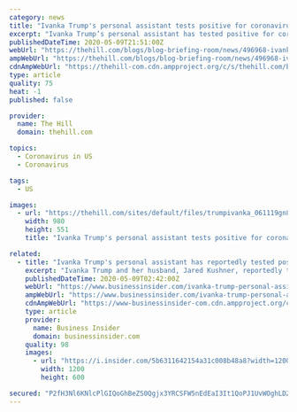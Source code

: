 ```yaml
---
category: news
title: "Ivanka Trump's personal assistant tests positive for coronavirus"
excerpt: "Ivanka Trump’s personal assistant has tested positive for coronavirus, according to multiple"
publishedDateTime: 2020-05-09T21:51:00Z
webUrl: "https://thehill.com/blogs/blog-briefing-room/news/496968-ivanka-trumps-assistant-tests-positive-for-coronavirus"
ampWebUrl: "https://thehill.com/blogs/blog-briefing-room/news/496968-ivanka-trumps-assistant-tests-positive-for-coronavirus?amp"
cdnAmpWebUrl: "https://thehill-com.cdn.ampproject.org/c/s/thehill.com/blogs/blog-briefing-room/news/496968-ivanka-trumps-assistant-tests-positive-for-coronavirus?amp"
type: article
quality: 75
heat: -1
published: false

provider:
  name: The Hill
  domain: thehill.com

topics:
  - Coronavirus in US
  - Coronavirus

tags:
  - US

images:
  - url: "https://thehill.com/sites/default/files/trumpivanka_061119gn8_lead.jpg"
    width: 980
    height: 551
    title: "Ivanka Trump's personal assistant tests positive for coronavirus"

related:
  - title: "Ivanka Trump's personal assistant has reportedly tested positive for the coronavirus"
    excerpt: "Ivanka Trump and her husband, Jared Kushner, reportedly tested negative for the virus on Friday. Two other West Wing staffers tested positive earlier."
    publishedDateTime: 2020-05-09T02:42:00Z
    webUrl: "https://www.businessinsider.com/ivanka-trump-personal-assistant-tested-positive-for-coronavirus-report-2020-5"
    ampWebUrl: "https://www.businessinsider.com/ivanka-trump-personal-assistant-tested-positive-for-coronavirus-report-2020-5?amp"
    cdnAmpWebUrl: "https://www-businessinsider-com.cdn.ampproject.org/c/s/www.businessinsider.com/ivanka-trump-personal-assistant-tested-positive-for-coronavirus-report-2020-5?amp"
    type: article
    provider:
      name: Business Insider
      domain: businessinsider.com
    quality: 98
    images:
      - url: "https://i.insider.com/5b6311642154a31c008b48a8?width=1200&format=jpeg"
        width: 1200
        height: 600

secured: "P2fH3Nl6KNlcPlGIQoGhBeZS0Qgjx3YRCSFW5nEdEaI3It1QoPJ1UvWOghLDZSd2+gjnEdR27YQOTzGSs5CW7e+FBkuT+P3Yv1rcRz3g+OCy2Mpx3lS0QzSVR8ukhN/DqJjLR3j68MGkZG0ls5ouaAjSuw2IBxkhgWYoDunXjTMAEV8NtTJBbFOlj8U6K5qOP1w6KleLNLa57eB9jVPMC+kyFk8pVgsBR847mQYSzQgvG7mZabtxPwaEahQdPAOwEICWsNfFfKSNUAiZynIKKPfD/MIKDxHXjExBr4rWdlmn7mZvzrY+95eP3Vao8oDmRE7xThVcoFPc7l0qXrgNcVQ84XHonCcATy29cm0L3JvF4nKUX3TrKDWz1P3h8IXlK1sIeXXfwb79yEaS/LTeyQwXCOTLDdLadZdckAB1osyaCgiph6IoCGjlrEKhaCUB4nmLNa4S6oo+GRbCWIU5Xfk0XGNqU9WdFcPPlJadDJA=;6L+JXA6FvodL4TWpNnoTtg=="
---
```


